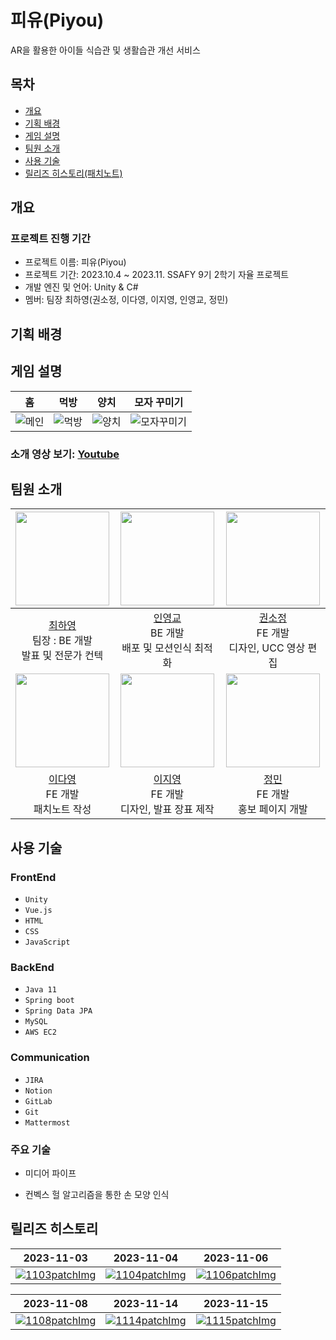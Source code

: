 # 피유(Piyou)

AR을 활용한 아이들 식습관 및 생활습관 개선 서비스

## 목차

- [개요](#개요)
- [기획 배경](#기획-배경)
- [게임 설명](#게임-설명)
- [팀원 소개](#팀원-소개)
- [사용 기술](#사용-기술)
- [릴리즈 히스토리(패치노트)](#릴리즈-히스토리)

## 개요

### 프로젝트 진행 기간

- 프로젝트 이름: 피유(Piyou)
- 프로젝트 기간: 2023.10.4 ~ 2023.11. SSAFY 9기 2학기 자율 프로젝트
- 개발 엔진 및 언어: Unity & C#
- 멤버: 팀장 최하영(권소정, 이다영, 이지영, 인영교, 정민)

## 기획 배경

## 게임 설명

| 홈                                                          | 먹방                                                        | 양치                                                        | 모자 꾸미기                                                             |
| ----------------------------------------------------------- | ----------------------------------------------------------- | ----------------------------------------------------------- | ----------------------------------------------------------------------- |
| ![메인](/uploads/5fb08fe34599d368ede1b59fb2a7418a/메인.png) | ![먹방](/uploads/77c427fd890f6c76e60661d6b1310be6/먹방.png) | ![양치](/uploads/810a3be7b0617de91fdf7e9e8f8a590b/양치.png) | ![모자꾸미기](/uploads/ff7d4936a2bc22c648351e0b09d5679f/모자꾸미기.png) |

### 소개 영상 보기: [Youtube]()

## 팀원 소개

|                         <img src="" width="150">                          |                               <img src="" width="150">                                |               <img src="" width="150">               |
| :-----------------------------------------------------------------------: | :-----------------------------------------------------------------------------------: | :--------------------------------------------------: |
|          [최하영]()</br>팀장 : BE 개발</br> 발표 및 전문가 컨텍           | [인영교](https://github.com/yeongkyo1997) </br> BE 개발 </br> 배포 및 모션인식 최적화 | [권소정]() </br> FE 개발 </br> 디자인, UCC 영상 편집 |
|           <img src="docs/images/user/dayoung.jpg" width="150">            |                               <img src="" width="150">                                |               <img src="" width="150">               |
| [이다영](https://github.com/dayoung100) </br> FE 개발 </br> 패치노트 작성 |                 [이지영]() </br> FE 개발 </br> 디자인, 발표 장표 제작                 |    [정민]() </br> FE 개발 </br> 홍보 페이지 개발     |

## 사용 기술

### **FrontEnd**

- `Unity`
- `Vue.js`
- `HTML`
- `CSS`
- `JavaScript`

### **BackEnd**

- `Java 11`
- `Spring boot`
- `Spring Data JPA`
- `MySQL`
- `AWS EC2`

### **Communication**

- `JIRA`
- `Notion`
- `GitLab`
- `Git`
- `Mattermost`

### 주요 기술

- 미디어 파이프

- 컨벡스 헐 알고리즘을 통한 손 모양 인식

## 릴리즈 히스토리

| 2023-11-03                                                                                                                                                                                | 2023-11-04                                                                                                                                     | 2023-11-06                                                                                                                                           |
| ----------------------------------------------------------------------------------------------------------------------------------------------------------------------------------------- | ---------------------------------------------------------------------------------------------------------------------------------------------- | ---------------------------------------------------------------------------------------------------------------------------------------------------- |
| [![1103patchImg](https://lab.ssafy.com/s09-final/S09P31B106/uploads/40c09c928b540369fe2314cc58fedc53/1103patchImg.png)](https://piyou.notion.site/PiYou-1010e0122928411cbac97884d75ad5e2) | [![1104patchImg](/uploads/a7214b3de6830599fbfa9419a4a6b4a1/1104patchImg.png)](https://piyou.notion.site/11-4-0228d5c7e34a4c2793dcbdb3a7c19fd9) | [![1106patchImg](/uploads/6aa1bbff399b413ca65df05e5d63ee9f/1106patchImg.png)](https://piyou.notion.site/11-6-PiYou-e47d18dfa28d4b0bae6b3609cf866463) |

| 2023-11-08                                                                                                                                               | 2023-11-14                                                                                                                                      | 2023-11-15                                                                                                                                                |
| -------------------------------------------------------------------------------------------------------------------------------------------------------- | ----------------------------------------------------------------------------------------------------------------------------------------------- | --------------------------------------------------------------------------------------------------------------------------------------------------------- |
| [![1108patchImg](/uploads/772ac98327eaf22beb0ff0252bd1ff2c/1108patchImg.png)](https://piyou.notion.site/11-8-Ver-1-0-0-94a5fab7776645028f20f744cdb8d3c8) | [![1114patchImg](/uploads/97fbe570bf638cb309810dd0abbf5def/1114patchImg.png)](https://piyou.notion.site/11-14-03d08b3ac31a4996a258bcae275e0c94) | [![1115patchImg](/uploads/15fa302698b3ddaff695bf07acfa9fd8/1115patchImg.png)](https://piyou.notion.site/11-15-Ver-2-0-0-e820af624e7e496aa47da6bc7c85d362) |

